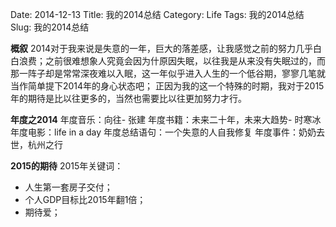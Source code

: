﻿Date: 2014-12-13
Title: 我的2014总结
Category: Life
Tags: 我的2014总结
Slug: 我的2014总结

**概叙** 
2014对于我来说是失意的一年，巨大的落差感，让我感觉之前的努力几乎白白浪费；之前很难想象人究竟会因为什原因失眠，以往我是从来没有失眠过的，而那一阵子却是常常深夜难以入眠，这一年似乎进入人生的一个低谷期，寥寥几笔就当作简单提下2014年的身心状态吧； 正因为我的这一个特殊的时期，我对于2015年的期待是比以往更多的，当然也需要比以往更加努力才行。

**年度之2014** 
年度音乐：向往- 张建 年度书籍：未来二十年，未来大趋势- 时寒冰 年度电影：life in a day 年度总结语句：一个失意的人自我修复 年度事件：奶奶去世，杭州之行

**2015的期待** 
2015年关键词：
- 人生第一套房子交付；
-  个人GDP目标比2015年翻1倍；
-  期待爱；